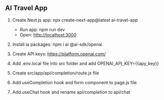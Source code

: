 
## AI Travel App

1. Create Next.js app: npx create-next-app@latest ai-travel-app
   - Run app: npm run dev
   - Open: [http://localhost:3000](http://localhost:3000)

2. Install ia packages: npm i ai @ai-sdk/openai
3. Create API keys: https://platform.openai.com/
4. Add .env.local file into src folder and add OPENAI_API_KEY={{apy_key}}
5. Create src/app/api/completion/route.js file
6. Add useCompletion hook and form component to page.js file
7. Add useChat hook and rename api/completion to api/chat

